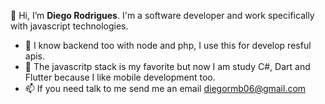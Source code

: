 👋 Hi, I’m **Diego Rodrigues**. I'm a software developer and work specifically with javascript technologies.
- 👀 I know backend too with node and php, I use this for develop resful apis.
- 🌱 The javascritp stack is my favorite but now I am study C#, Dart and Flutter because I like mobile development too.
- 📫 If you need talk to me send me an email diegormb06@gmail.com
